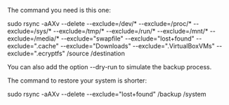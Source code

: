 
The command you need is this one:

sudo rsync -aAXv --delete --exclude=/dev/* --exclude=/proc/* --exclude=/sys/* --exclude=/tmp/* --exclude=/run/* --exclude=/mnt/* --exclude=/media/* --exclude="swapfile" --exclude="lost+found" --exclude=".cache" --exclude="Downloads" --exclude=".VirtualBoxVMs" --exclude=".ecryptfs" /source /destination

You can also add the option --dry-run to simulate the backup process.

The command to restore your system is shorter:

sudo rsync -aAXv --delete --exclude="lost+found" /backup /system


